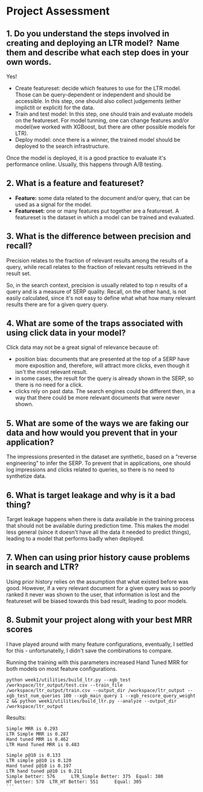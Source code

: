 # Project Assessment

## 1. Do you understand the steps involved in creating and deploying an LTR model?  Name them and describe what each step does in your own words.

Yes!

* Create featureset: decide which features to use for the LTR model. Those can be query-dependent or independent and should be accessible. In this step, one should also collect judgements (either implictit or explicit) for the data.
* Train and test model: In this step, one should train and evaluate models on the featureset. For model tunning, one can change features and/or model(we worked with XGBoost, but there are other possible models for LTR).
* Deploy model: once there is a winner, the trained model should be deployed to the search infrastructure.

Once the model is deployed, it is a good practice to evaluate it's performance online. Usually, this happens through A/B testing.

## 2. What is a feature and featureset?
* **Feature:** some data related to the document and/or query, that can be used as a signal for the model.
* **Featureset:** one or many features put together are a featureset. A featureset is the dataset in which a model can be trained and evaluated.

## 3. What is the difference between precision and recall?

Precision relates to the fraction of relevant results among the results of a query, while recall relates to the fraction of relevant results retrieved in the result set.

So, in the search context, precision is usually related to top n results of a query and is a measure of SERP quality. Recall, on the other hand, is not easily calculated, since it's not easy to define what what how many relevant results there are for a given query query.


## 4. What are some of the traps associated with using click data in your model?

Click data may not be a great signal of relevance because of:
- position bias: documents that are presented at the top of a SERP have more exposition and, therefore, will attract more clicks, even though it isn't the most relevant result.
- in some cases, the result for the query is already shown in the SERP, so there is no need for a click.
- clicks rely on past data. The search engines could be different then, in a way that there could be more relevant documents that were never shown.

## 5. What are some of the ways we are faking our data and how would you prevent that in your application?

The impressions presented in the dataset are synthetic, based on a "reverse engineering" to infer the SERP. To prevent that in applications, one should log impressions and clicks related to queries, so there is no need to synthetize data.

## 6. What is target leakage and why is it a bad thing?

Target leakage happens when there is data available in the training process that should not be available during prediction time. This makes the model less general (since it doesn't have all the data it needed to predict things), leading to a model that performs badly when deployed.

## 7. When can using prior history cause problems in search and LTR?

Using prior history relies on the assumption that what existed before was good. However, if a very relevant document for a given query was so poorly ranked it never was shown to the user, that information is lost and the featureset will be biased towards this bad result, leading to poor models.


## 8. Submit your project along with your best MRR scores

I have played around with many feature configurations, eventually, I settled for this - unfortunatelly, I didn't save the combinations to compare.

Running the training with this parameters increased Hand Tuned MRR for both models on most feature configurations.

```
python week1/utilities/build_ltr.py --xgb_test /workspace/ltr_output/test.csv --train_file /workspace/ltr_output/train.csv --output_dir /workspace/ltr_output --xgb_test_num_queries 100 --xgb_main_query 1 --xgb_rescore_query_weight 2 && python week1/utilities/build_ltr.py --analyze --output_dir /workspace/ltr_output 
```


Results:

````
Simple MRR is 0.293
LTR Simple MRR is 0.287
Hand tuned MRR is 0.462
LTR Hand Tuned MRR is 0.483

Simple p@10 is 0.133
LTR simple p@10 is 0.120
Hand tuned p@10 is 0.197
LTR hand tuned p@10 is 0.211
Simple better: 576      LTR_Simple Better: 375  Equal: 380
HT better: 570  LTR_HT Better: 551      Equal: 305
```
